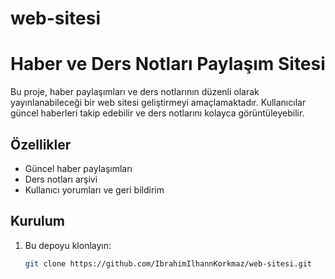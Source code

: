 # web-sitesi
# Haber ve Ders Notları Paylaşım Sitesi
Bu proje, haber paylaşımları ve ders notlarının düzenli olarak yayınlanabileceği bir web sitesi geliştirmeyi amaçlamaktadır. Kullanıcılar güncel haberleri takip edebilir ve ders notlarını kolayca görüntüleyebilir.
## Özellikler
- Güncel haber paylaşımları
- Ders notları arşivi
- Kullanıcı yorumları ve geri bildirim
## Kurulum
1. Bu depoyu klonlayın:
   ```bash
   git clone https://github.com/IbrahimIlhannKorkmaz/web-sitesi.git

